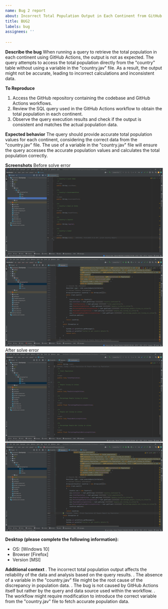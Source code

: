 ```yaml
---
name: Bug 2 report
about: Incorrect Total Population Output in Each Continent from GitHub Query
title: BUG2
labels: bug
assignees: ''

---
```


**Describe the bug**
When running a query to retrieve the total population in each continent using GitHub Actions, the output is not as expected. The query attempts to access the total population directly from the "country" table without using a variable in the "country.jav" file. As a result, the output might not be accurate, leading to incorrect calculations and inconsistent data.

**To Reproduce**

1. Access the GitHub repository containing the codebase and GitHub Actions workflows.
2. Review the SQL query used in the GitHub Actions workflow to obtain the total population in each continent.
3. Observe the query execution results and check if the output is consistent and matches the actual population data.

**Expected behavior**
The query should provide accurate total population values for each continent, considering the correct data from the "country.jav" file. The use of a variable in the "country.jav" file will ensure the query accesses the accurate population values and calculates the total population correctly.

**Screenshots**
Before solve error
![Image of Before Bug 2](../../images/bug5.jpg)
![Image of Before Bug 2](../../images/bug4.jpg)
After solve error
![Image of After Bug 2](../../images/bug3.jpg)
![Image of After Bug 2](../../images/bug6.jpg)

**Desktop (please complete the following information):**
 - OS: [Windows 10]
 - Browser [Firefox]
 - Version [MSI]
                                                                                                                                                                                                                                                                                                                                                                                                                                                                                                                                                              
**Additional context**
.    The incorrect total population output affects the reliability of the data and analysis based on the query results.
.    The absence of a variable in the "country.jav" file might be the root cause of the discrepancy in population data.
.    The bug is not caused by GitHub Actions itself but rather by the query and data source used within the workflow.
.    The workflow might require modification to introduce the correct variable from the "country.jav" file to fetch accurate population data.
